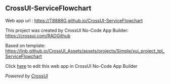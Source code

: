 ## CrossUI-ServiceFlowchart
Web app url : https://T8888G.github.io/CrossUI-ServiceFlowchart

This project was created by CrossUI No-Code App Builder: https://crossui.com/RADGithub

Based on template: https://linb.github.io/CrossUI_Assets/assets/projects/Simple/xui_project_tpl_ServiceFlowchart

Click [here](https://crossui.com/RADGithub/#!from=github&owner=T8888G&repo=CrossUI-ServiceFlowchart) to edit this web app in CrossUI No-Code App Builder

<i>Powered by [CrossUI](https://crossui.com)</i>
